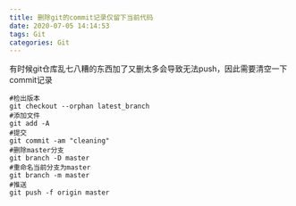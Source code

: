 ```yaml
---
title: 删除git的commit记录仅留下当前代码
date: 2020-07-05 14:14:53
tags: Git
categories: Git
---
```

有时候git仓库乱七八糟的东西加了又删太多会导致无法push，因此需要清空一下commit记录
<!--more-->
```shell
#检出版本
git checkout --orphan latest_branch
#添加文件
git add -A
#提交
git commit -am "cleaning"
#删除master分支
git branch -D master
#重命名当前分支为master
git branch -m master
#推送
git push -f origin master
```